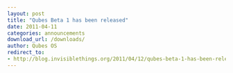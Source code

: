 ```yaml
---
layout: post
title: "Qubes Beta 1 has been released"
date: 2011-04-11
categories: announcements
download_url: /downloads/
author: Qubes OS
redirect_to:
- http://blog.invisiblethings.org/2011/04/12/qubes-beta-1-has-been-released.html
---
```

